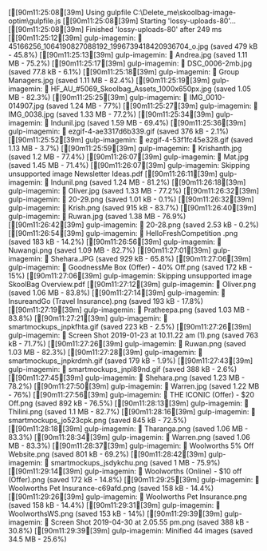 [[90m11:25:08[39m] Using gulpfile C:\Delete_me\skoolbag-image-optim\gulpfile.js
[[90m11:25:08[39m] Starting 'lossy-uploads-80'...
[[90m11:25:08[39m] Finished 'lossy-uploads-80' after 249 ms
[[90m11:25:12[39m] gulp-imagemin: ✔ 45166256_1064190827088192_1996739418420936704_o.jpg (saved 479 kB - 45.8%)
[[90m11:25:13[39m] gulp-imagemin: ✔ Andrea.jpg (saved 1.11 MB - 75.2%)
[[90m11:25:17[39m] gulp-imagemin: ✔ DSC_0006-2mb.jpg (saved 77.8 kB - 6.1%)
[[90m11:25:18[39m] gulp-imagemin: ✔ Group Managers.jpg (saved 1.11 MB - 82.4%)
[[90m11:25:19[39m] gulp-imagemin: ✔ HF_AU_#5069_Skoolbag_Assets_1000x650px.jpg (saved 1.05 MB - 82.3%)
[[90m11:25:25[39m] gulp-imagemin: ✔ IMG_0010-014907.jpg (saved 1.24 MB - 77%)
[[90m11:25:27[39m] gulp-imagemin: ✔ IMG_0038.jpg (saved 1.33 MB - 77.2%)
[[90m11:25:34[39m] gulp-imagemin: ✔ Indunil.jpg (saved 1.59 MB - 69.4%)
[[90m11:25:36[39m] gulp-imagemin: ✔ ezgif-4-ae3317d6b339.gif (saved 376 kB - 2.1%)
[[90m11:25:52[39m] gulp-imagemin: ✔ ezgif-4-53f1fc45e328.gif (saved 1.13 MB - 3.7%)
[[90m11:25:59[39m] gulp-imagemin: ✔ Krishanth.jpg (saved 1.2 MB - 77.4%)
[[90m11:26:07[39m] gulp-imagemin: ✔ Mat.jpg (saved 1.45 MB - 71.4%)
[[90m11:26:07[39m] gulp-imagemin: Skipping unsupported image Newsletter Ideas.pdf
[[90m11:26:11[39m] gulp-imagemin: ✔ Indunil.png (saved 1.24 MB - 81.2%)
[[90m11:26:18[39m] gulp-imagemin: ✔ Oliver.jpg (saved 1.33 MB - 77.2%)
[[90m11:26:32[39m] gulp-imagemin: ✔ 20-29.png (saved 1.01 kB - 0.1%)
[[90m11:26:32[39m] gulp-imagemin: ✔ Krish.png (saved 915 kB - 83.7%)
[[90m11:26:40[39m] gulp-imagemin: ✔ Ruwan.jpg (saved 1.38 MB - 76.9%)
[[90m11:26:42[39m] gulp-imagemin: ✔ 20-28.png (saved 2.53 kB - 0.2%)
[[90m11:26:54[39m] gulp-imagemin: ✔ HelloFreshCompetition .png (saved 183 kB - 14.2%)
[[90m11:26:56[39m] gulp-imagemin: ✔ Nuwangi.png (saved 1.09 MB - 82.7%)
[[90m11:27:01[39m] gulp-imagemin: ✔ Shehara.JPG (saved 929 kB - 65.8%)
[[90m11:27:06[39m] gulp-imagemin: ✔ GoodnessMe Box (Offer) - 40% Off.png (saved 172 kB - 15%)
[[90m11:27:06[39m] gulp-imagemin: Skipping unsupported image SkoolBag Overview.pdf
[[90m11:27:12[39m] gulp-imagemin: ✔ Oliver.png (saved 1.06 MB - 83.8%)
[[90m11:27:14[39m] gulp-imagemin: ✔ InsureandGo (Travel Insurance).png (saved 193 kB - 17.8%)
[[90m11:27:19[39m] gulp-imagemin: ✔ Pratheepa.png (saved 1.03 MB - 83.8%)
[[90m11:27:21[39m] gulp-imagemin: ✔ smartmockups_jnpkfhta.gif (saved 223 kB - 2.5%)
[[90m11:27:26[39m] gulp-imagemin: ✔ Screen Shot 2019-01-23 at 10.11.22 am (1).png (saved 763 kB - 71.7%)
[[90m11:27:26[39m] gulp-imagemin: ✔ Ruwan.png (saved 1.03 MB - 82.3%)
[[90m11:27:28[39m] gulp-imagemin: ✔ smartmockups_jnpkrdmh.gif (saved 179 kB - 1.9%)
[[90m11:27:43[39m] gulp-imagemin: ✔ smartmockups_jnpl89nd.gif (saved 388 kB - 2.6%)
[[90m11:27:45[39m] gulp-imagemin: ✔ Shehara.png (saved 1.23 MB - 78.2%)
[[90m11:27:50[39m] gulp-imagemin: ✔ Warren.jpg (saved 1.22 MB - 76%)
[[90m11:27:56[39m] gulp-imagemin: ✔ THE ICONIC (Offer) - $20 Off.png (saved 892 kB - 76.5%)
[[90m11:28:13[39m] gulp-imagemin: ✔ Thilini.png (saved 1.1 MB - 82.7%)
[[90m11:28:16[39m] gulp-imagemin: ✔ smartmockups_jo523cpk.png (saved 845 kB - 72.5%)
[[90m11:28:18[39m] gulp-imagemin: ✔ Tharanga.png (saved 1.06 MB - 83.3%)
[[90m11:28:34[39m] gulp-imagemin: ✔ Warren.png (saved 1.06 MB - 83.3%)
[[90m11:28:37[39m] gulp-imagemin: ✔ Woolworths 5% Off Website.png (saved 801 kB - 69.2%)
[[90m11:28:42[39m] gulp-imagemin: ✔ smartmockups_jsdykchu.png (saved 1 MB - 75.9%)
[[90m11:29:14[39m] gulp-imagemin: ✔ Woolworths (Online) - $10 off (Offer).png (saved 172 kB - 14.8%)
[[90m11:29:25[39m] gulp-imagemin: ✔ Woolworths Pet Insurance-c69afd.png (saved 158 kB - 14.4%)
[[90m11:29:26[39m] gulp-imagemin: ✔ Woolworths Pet Insurance.png (saved 158 kB - 14.4%)
[[90m11:29:31[39m] gulp-imagemin: ✔ WoolworthsWS.png (saved 153 kB - 14%)
[[90m11:29:39[39m] gulp-imagemin: ✔ Screen Shot 2019-04-30 at 2.05.55 pm.png (saved 388 kB - 30.8%)
[[90m11:29:39[39m] gulp-imagemin: Minified 44 images (saved 34.5 MB - 25.6%)
